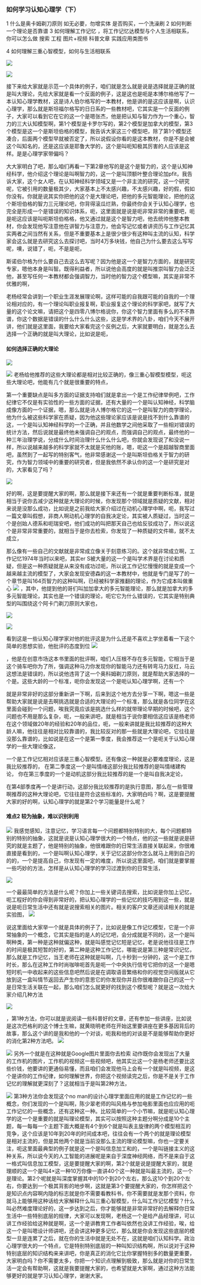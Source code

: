 
### 如何学习认知心理学（下）
1 什么是奥卡姆剃刀原则
如无必要，勿增实体
是否购买，一个洗澡刷
2 如何判断一个理论是否靠谱
3 如何理解工作记忆 ，将工作记忆达模型与个人生活相联系，你可以怎么做
搜索 工程
图片+视频
科普文章
实践应用类图书

4 如何理解三重心智模型，如何与生活相联系

![](https://tva1.sinaimg.cn/large/008eGmZEly1gn8xhwnoq5j31is0u0qv5.jpg)

![](https://tva1.sinaimg.cn/large/008eGmZEly1gn8ximu69mj31gt0u0npd.jpg)

接下来给大家就是示范一个具体的例子，咱们就是怎么就是说是选择就是正确的就是叫大理论，先给大家就是看一个反面的例子，这是这也是呃是本博尔格他写了一本认知心理学教材，这是诗人伯尔格写的一本教材，他是讲的是这应该是啊，认识心理学，那么就是斯坦福尔格写的日日系的一些教材吧，它其实是一个反面的例子，大家可以看到它在它的这一个是嗯张杰，他是把认知与智力作为一个重心，智力的三大认知模型啊，第1个模型是卡罗尔写的，第2个模型是加拿大的模型，第3个模型是这一个是斯坦伯格的模型，我告诉大家这三个模型吧，除了第1个模型还凑合，后面两个模型早就被否定了，所以说假设你看的是这本教材，你是不是会被这个叫知名的，还是这应该是耶鲁大学的，这个是叫呃知极其厉害的人应该是这样。是是心理学家带偏吗？


大大家明白了吧，那么咱们再看一下第2章他写的是这个是智力的，这个是认知神经科学，他介绍这个理论是叫啊智力的，这一个是叫顶额叶整合理论加pfit，我告诉大家，这个女人吧，在认知神经科学领域又是一个非主流的研究，这一个研究呢，它被引用的数量极其少，大家基本上不太感兴趣，不太感兴趣，好的假，假如你没有。你就是说其实你把他的这个是大理论吧，把他的多元智能理论，把他的这个斯坦伯格的智力三元理论吧，你背得滚瓜烂熟，你最终你会关于认知心理学，也完全是形成一个是错误的知识体系，呃，这里面就是说是呃非常非常的重要吧，呃是呃这应该是叫呃斯坦伯格格，他又通过就是这个是智力吧，他去统帅他整本教材，你会发现他写注意他在讲智力与注意力，他会写记忆或者讲资历与工作记忆其实两者之间当然有关系，但是不重要基本上是很少很少有这种叫主流的认知，科学家会这么就是去研究这么去探讨吧，当时4万多块钱，他自己为什么要去这么写写呢，噢，说错了，呃，不是是呃，

斯诺伯尔格为什么要自己去这么去写呢？因为他是这一个是智力方面的，就是研究专家，嗯他本身是叫智。既得利益者，所以说他会高度的就是叫推崇叫智力会泛泛他，甚至写任何一本教材都会强调智力，当时他的智力这个模型嘛，其实是非常不优雅的啊，

老杨经常会讲到一个职业生涯发展理论啊，这样可能的自我跟可能的自我的一个理论相对应的，有一个理论叫职业报复啊，职业报复这个理论的科学家吧，就写了大量的这个论文嘛，请把这个是四零八博尔格说你，你这个智力里面有多么的不不靠谱，你这个数据是错误的什么什么什么这些，这是学术界的八卦，咱们今天不展开讲，他们就是这里面，我要给大家看完这个反例之后，大家就要明白，就是怎么去选择一个正确的就是叫大理论，比如说是呃，

#### 如何选择正确的大理论
![](https://tva1.sinaimg.cn/large/008eGmZEly1gn8y5ng5hij311k0l6n39.jpg)

![](https://tva1.sinaimg.cn/large/008eGmZEly1gn8y7pos60j311o0leafk.jpg)
老杨给他推荐的这些大理论都是相对比较正确的，像三重心智模型模型，呃这些大理论吧，他能有几个就是很重要的特点，

第一个重要缺点是叫多方面的证据支持咱们就是拿出一个是工作纪律举例吧，工作纪律它不仅是有实验性的一些方面的证据，还有大量的一个是叫认知神经，科学脑成像方面的一个证据，嗯，那么就是诗人博尔格它的这一个是叫智力的商学理论，他为什么被这些科学家在质疑，因为他这些理论家应该是说是找不到什么靠谱的这，一个是叫认知神经科学的一个正确，并且他数学之间他采取了一些相对错误的统计方法，然后说就是最终他未强调自己的观点，而强调自己的观点，最终他的一种三年治理学说，分成什么时间治理什么什么什么吧，你就会发现说了和没说一样，所以说越来越多的科学家就不太就是买他的账，嗯，呃这一个是超越智商里面吧，虽然到了一起写的特别客气，他非常感谢这一个是叫斯坦伯格关于智力的研究，作为智力领域中的重要的研究者，但是我依然不承认你的这一个是研究是对的，大家看见了吗？

![](https://tva1.sinaimg.cn/large/008eGmZEly1gn8xol8ecfj31gx0u0hdt.jpg)

好的啊，这是要提醒大家的啊，那么就是接下来还有一个就是重要判断标准，就是相当于说你去减少这种就是大理论的时候，你发现那个领域就是质疑的文献，相对来说是没那么成功，比如说是之前我给大家介绍过在动机心理学中啊，呃，我写过一篇文章叫假想，非商人啊动机心理学的自我决定论，其实被人质疑过，当时这一个是创始人德系和呃瑞安吧，他们成功的叫把那天自己也给反驳成功了，所以说这个是非常非常重要的，就相当于是你去检索，你发现了一种质疑的文件嘛，就不太成立，

那么像有一些自己的文献就是非常成立像关于刻意练习的。这个就非常成立啊，工作记忆1974年当时以来吧，其实er S被大量的这一个是叫学术界是在讨论和质疑，但是这一种质疑就是从来没有成功过呃，所以说工作记忆慢慢的就是变成一个越来越主流的模型了，大家会发现安德森的这一本教材中，他就是专门是写了的一个章节是叫164页智力的这种叫啊，已经被科学家推翻的理论，作为它成本叫做重心
![](https://tva1.sinaimg.cn/large/008eGmZEly1gn8xoypnedj31hg0u0e81.jpg)
，其中，他提到他的哥们叫加加拿大的多元智能理论，那么就是加拿大的多多元智能理论，其实也是一个错误的理论，呃它它为什么错误的，它其实是特别典型的叫围绕这个阿卡门剃刀原则大家也，

![](https://tva1.sinaimg.cn/large/008eGmZEly1gn8xpgwa5cj31hp0u07wh.jpg)


![](https://tva1.sinaimg.cn/large/008eGmZEly1gn8ybz96cej311q0lgwt0.jpg)


看到这是一些认知心理学家对他的批评这是为什么还是不喜欢上学坐着看一下这个简单的思想实验，他批评的态度到位
![](https://tva1.sinaimg.cn/large/008eGmZEly1gn8xq26txyj31hk0u07wh.jpg)




，他是在创意市场这本书里面的批评啊，咱们人压根不存在多元智能，它相当于是这个骑车吧你为了所，强调这种马力你发现你的智能马力还有转弯马力反红，马云这想法是错误的，所以说他违背了这一个奥科姆剃刀原则，就是帮助大家选择的一个是。这些大龄的一个标准，呃你会发现这一个是呃认知心理学啊，还有一个


就是非常非好的这部分重新讲一下啊，后来到这个地方去分享一下啊，嗯这一些是帮助大家就是说是去啊挑选就是合适的大理论的一个标准，那么就是各位同学在这里面会碰到一个问题，唉我究竟应该是挑选什么样的就带理论早期的时候吧，这个问题也不用是那么复杂，呃，一般来讲吧，就是相当于说你要相信这应该是杨老师在这个领域做20年的经验和20年的品位，呃，一般来讲就是我比较推荐的这种大龄人嘛，他往往是相对比较靠谱的，我比较反对的那一些就是大理论吧，它往往是没那么靠谱的，比如说是在这一个是第一季度，我会推荐这一个是呃关于认知心理学的一些大理论像这，

一个是工作记忆相对应该是三重心智模型。还有像这一种就是必要难度理论，这是我比较推荐的，
在第二季度这一个是叫情绪这部分我比较推荐的是叫情绪建构论，
你在第三季度的一个是动机这部分我比较推荐的是一个是叫自我决定论，

在第4部季度再一个是讲行动，这部分我比较推荐的是执行意图，那么在一些管理啊推荐的这种大理论吧，它往往是符合这些标准的，大家明白吗？啊，这是要提醒大家的好的啊，认知心理学的就是第2个学习能量是什么呢？



#### 难点2 较为抽象，难以识别利用
![](https://tva1.sinaimg.cn/large/008eGmZEly1gn8xttqbmhj31hf0u0ayq.jpg)
我感觉感知，注意记忆，学习语言每一个问题都特别特别的大，每个问题都特别的特别的抽象，这就是说是认知心理学很大的一个特点，他的这一些就是说是研究的就是主题了，他是特别的抽象，他很难跟你的日常生活直接关联起来，你很难直接是看到的，一个是叫啊认知心理学，关于记忆这部分你怎么就马上用到自己的的的，一个是提高自己，你发现有一定的难度，所以说这里面吧，咱们就是要掌握一些巧妙的方法，怎样是从认知心理学的学习过渡到你的日常生活，

![](https://tva1.sinaimg.cn/large/008eGmZEly1gn8xu9ucuqj31h30u01kx.jpg)

一个最最简单的方法是什么呢？你加上一些关键词去搜索，比如说是你加上记忆，呃工程好的你会得到非常好的，把认知心理学的一些记忆的技巧用到这一些，就是说是呃日常生活中还有就是说搜索相关的图片。相关的客户文章还阅读相关的就是实验图，
![](https://tva1.sinaimg.cn/large/008eGmZEly1gn8xvd8tsjj31h40u0aww.jpg)


说这里面给大家举一个就是具体的例子了，比如说是像工作记忆模型，它是一个非常抽象的一个概念，它其实是指的是人的记忆吧，会分成就是不同的，这一个是叫啊种类，第一种是这种就偏这种，就是叫感觉记忆短是记忆，老是说他往往是工作的时间是极其短暂的好的，第二种是这种工作记忆，哪能说是第三种是常识记忆，那么就是工作记忆，当王老师在这种就是叫啊，几十秒到一分钟的，这一个是工作时长，那么在这种工作时尚咖啡呃首先是呃一个中央执行信号它把你的这一个是嗯短时机一中收起来的这些信息吧然后说是在调取语音繁络和你的视觉空间版就从它放到这一盒叫情节返回去产生你的意思它的你发现你并且你很难跟你自己的这一个是日常生活关联在一起，那么咱们怎么就更好的找到这个模型呢？就是这一次给大家介绍几种方法


![](https://tva1.sinaimg.cn/large/008eGmZEly1gn8yggtq7aj311q0l4gu1.jpg)

，第1种方法，你可以就是说阅读一些科普好的文章，还有参加一些讲座，比如说是这次巴格利的这个博士生嘛，就黄晓明老师在开始这里要讲座在更多基因背后的故事，那么这个讲的是我和他的一个对谈，呃我和他的对谈是不是能够帮助你更好的消化第2种方法吧。
![](https://tva1.sinaimg.cn/large/008eGmZEly1gn8xx4iih4j31hh0u04qp.jpg)

![](https://tva1.sinaimg.cn/large/008eGmZEly1gn8yhieff4j311s0l4n6m.jpg)
另外一个就是在这种就是Google图片里面你去检索
动作既你会发现出了大量的工作机的图片，工作机的视频这一些视频吧，他其实比这一个是杨老师还要比这些价钱，他要讲的更通俗易懂，而且咱们会发现他马上会有一个就是叫视频，是这个是讲你的工作纪律，如何理解世界，你把这个视频读完之后，你是不是关于工作记忆的理解就更深刻了？这就相当于是叫第2种方法，


![](https://tva1.sinaimg.cn/large/008eGmZEly1gn8xych4wjj31h10u0tzd.jpg)
第3种方法你会发现这个no man的设计心理学里面应用的就是工作记忆的一些概念，你们发现的一个是叫啊，陈少翠老师的叫风格与参加电影里面也应应用的呃工作记忆的一些概念，还有这种这一种。比较简单的一个小节嘛，就是呃认知心理学的这一个是重要的就是叫理论模型，其实可以按照这种主题分啊分成是10个主题，每一每每一个主题下面大概是有4个到6个就是叫表主旋律的两个模型相互的竞争，这个应该是10年到20年的时间成本吧，往往会有一个两个的就是理论模型是相对主流的，但是其他两个就是当前没那么主流的理论模型嘛，你也一定要关注，呃这里面最典型的例子就是这一个是叫信息加工和的，一个是叫链接主义的这种关系，所以说今天的人工智能的进展呢是来自于深度神经网络，而不是来自于这一格式叫信息加工模型，这是要提醒大家的啊，第2个就是说是提醒大家的，就是理顺的这一个是叫4×这一种10万你像一直讲40个这一种就是叫最主流的，这一个是理论。第2个呢就是叫深度掌握其中的10个到20个左右，那么这10个到20个左右，你要达到一个极其背影的地步啊，这就是第3个要提醒大家的，你怎样把这个是知识点内容啊内隐的标志就是你不需要看教科书，你不需要就是发那个资料，你就马上能够用这种话给大家解释什么叫三重心智模型，什么叫工作记忆模型？什么叫必然难度理论好的，这一步达到之后，你才能够就是非常非常好的去解释你日常生活中一些特别底层的规律，大家可以发现啊，老杨这一个是给产品经理讲，可以讲工作经验给这种就是啊，这一个是讲教育工作者叫依然也没讲工作经验，唉，给这一个是叫嗯设计师讲吧，还会讲这种更多记忆，那么就是你会发现这些底层的模型一旦是连累了之后，就在你的生活中就是无处不在，这就是咱们认知科学。政治心理学很大的一个特点，它是特别特别底层的一种叫知识结构啊，所以说对于这种特别底层的知识结构来来讲吧，你是真正的消化它比你掌握特别多的数量更重要，大家明白吗？你不需要太多，你把一个知识点理解到极致，那么就是对你的日常生活一定会有帮助啊，这就是我要提醒大家的，也希望就是大家啊，通过这种方法能够更好的就是学习认知心理学，谢谢大家。

